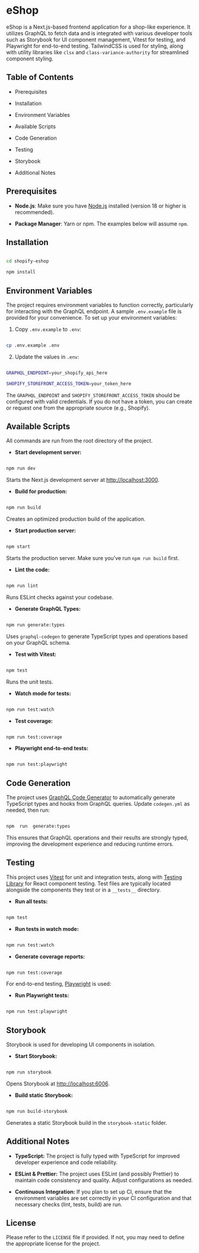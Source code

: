 # eShop

eShop is a Next.js-based frontend application for a shop-like experience. It utilizes GraphQL to fetch data and is integrated with various developer tools such as Storybook for UI component management, Vitest for testing, and Playwright for end-to-end testing. TailwindCSS is used for styling, along with utility libraries like `clsx` and `class-variance-authority` for streamlined component styling.

## Table of Contents

- Prerequisites

- Installation

- Environment Variables

- Available Scripts

- Code Generation

- Testing

- Storybook

- Additional Notes

## Prerequisites

- **Node.js**: Make sure you have [Node.js](https://nodejs.org/) installed (version 18 or higher is recommended).

- **Package Manager**: Yarn or npm. The examples below will assume `npm`.

## Installation

```bash

cd shopify-eshop

npm install

```

## Environment Variables

The project requires environment variables to function correctly, particularly for interacting with the GraphQL endpoint. A sample `.env.example` file is provided for your convenience. To set up your environment variables:

1. Copy `.env.example` to `.env`:

```bash

cp .env.example .env

```

2. Update the values in `.env`:

```bash

GRAPHQL_ENDPOINT=your_shopify_api_here

SHOPIFY_STOREFRONT_ACCESS_TOKEN=your_token_here

```

The `GRAPHQL_ENDPOINT` and `SHOPIFY_STOREFRONT_ACCESS_TOKEN` should be configured with valid credentials. If you do not have a token, you can create or request one from the appropriate source (e.g., Shopify).

## Available Scripts

All commands are run from the root directory of the project.

- **Start development server:**

```bash

npm run dev

```

Starts the Next.js development server at [http://localhost:3000](http://localhost:3000).

- **Build for production:**

```bash

npm run build

```

Creates an optimized production build of the application.

- **Start production server:**

```bash

npm start

```

Starts the production server. Make sure you’ve run `npm run build` first.

- **Lint the code:**

```bash

npm run lint

```

Runs ESLint checks against your codebase.

- **Generate GraphQL Types:**

```bash

npm run generate:types

```

Uses `graphql-codegen` to generate TypeScript types and operations based on your GraphQL schema.

- **Test with Vitest:**

```bash

npm test

```

Runs the unit tests.

- **Watch mode for tests:**

```bash

npm run test:watch

```

- **Test coverage:**

```bash

npm run test:coverage

```

- **Playwright end-to-end tests:**

```bash

npm run test:playwright

```

## Code Generation

The project uses [GraphQL Code Generator](https://www.the-guild.dev/graphql/codegen) to automatically generate TypeScript types and hooks from GraphQL queries. Update `codegen.yml` as needed, then run:

```bash

npm  run  generate:types

```

This ensures that GraphQL operations and their results are strongly typed, improving the development experience and reducing runtime errors.

## Testing

This project uses [Vitest](https://vitest.dev/) for unit and integration tests, along with [Testing Library](https://testing-library.com/) for React component testing. Test files are typically located alongside the components they test or in a `__tests__` directory.

- **Run all tests:**

```bash

npm test

```

- **Run tests in watch mode:**

```bash

npm run test:watch

```

- **Generate coverage reports:**

```bash

npm run test:coverage

```

For end-to-end testing, [Playwright](https://playwright.dev/) is used:

- **Run Playwright tests:**

```bash

npm run test:playwright

```

## Storybook

Storybook is used for developing UI components in isolation.

- **Start Storybook:**

```bash

npm run storybook

```

Opens Storybook at [http://localhost:6006](http://localhost:6006).

- **Build static Storybook:**

```bash

npm run build-storybook

```

Generates a static Storybook build in the `storybook-static` folder.

## Additional Notes

- **TypeScript:** The project is fully typed with TypeScript for improved developer experience and code reliability.

- **ESLint & Prettier:** The project uses ESLint (and possibly Prettier) to maintain code consistency and quality. Adjust configurations as needed.

- **Continuous Integration:** If you plan to set up CI, ensure that the environment variables are set correctly in your CI configuration and that necessary checks (lint, tests, build) are run.

## License

Please refer to the `LICENSE` file if provided. If not, you may need to define the appropriate license for the project.
